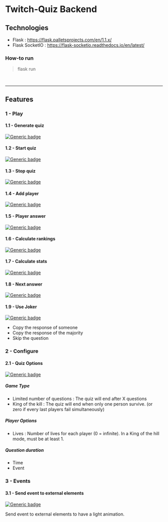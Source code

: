 # Twitch-Quiz Backend

## Technologies
* Flask : https://flask.palletsprojects.com/en/1.1.x/
* Flask SocketIO : https://flask-socketio.readthedocs.io/en/latest/

### How-to run
> flask run

<br/>

---

## Features
### 1 - Play
#### 1.1 - Generate quiz
[![Generic badge](https://img.shields.io/badge/TODO-b71c1c.svg)](https://shields.io/)

#### 1.2 - Start quiz
[![Generic badge](https://img.shields.io/badge/TODO-b71c1c.svg)](https://shields.io/)

#### 1.3 - Stop quiz
[![Generic badge](https://img.shields.io/badge/TODO-b71c1c.svg)](https://shields.io/)

#### 1.4 - Add player
[![Generic badge](https://img.shields.io/badge/TODO-b71c1c.svg)](https://shields.io/)

#### 1.5 - Player answer
[![Generic badge](https://img.shields.io/badge/TODO-b71c1c.svg)](https://shields.io/)

#### 1.6 - Calculate rankings
[![Generic badge](https://img.shields.io/badge/TODO-b71c1c.svg)](https://shields.io/)

#### 1.7 - Calculate stats
[![Generic badge](https://img.shields.io/badge/TODO-b71c1c.svg)](https://shields.io/)

#### 1.8 - Next answer
[![Generic badge](https://img.shields.io/badge/TODO-b71c1c.svg)](https://shields.io/)

#### 1.9 - Use Joker
[![Generic badge](https://img.shields.io/badge/TODO-b71c1c.svg)](https://shields.io/)

* Copy the response of someone
* Copy the response of the majority
* Skip the question

### 2 - Configure
#### 2.1 - Quiz Options
[![Generic badge](https://img.shields.io/badge/TODO-b71c1c.svg)](https://shields.io/)

##### Game Type
* Limited number of questions : The quiz will end after X questions
* King of the kill : The quiz will end when only one person survive. (or zero if every last players fail simultaneously)

##### Player Options
* Lives : Number of lives for each player (0 = infinite). In a King of the hill mode, must be at least 1.

##### Question duration
* Time 
* Event

### 3 - Events
#### 3.1 - Send event to external elements
[![Generic badge](https://img.shields.io/badge/TODO-b71c1c.svg)](https://shields.io/)

Send event to external elements to have a light animation.
